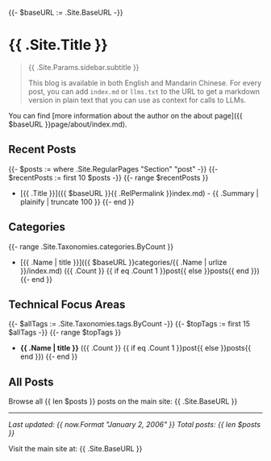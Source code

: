 {{- $baseURL := .Site.BaseURL -}}
# {{ .Site.Title }}

> {{ .Site.Params.sidebar.subtitle }}
>
> This blog is available in both English and Mandarin Chinese. For every post, you can add `index.md` or `llms.txt` to the URL to get a markdown version in plain text that you can use as context for calls to LLMs.

You can find [more information about the author on the about page]({{ $baseURL }}page/about/index.md).

## Recent Posts

{{- $posts := where .Site.RegularPages "Section" "post" -}}
{{- $recentPosts := first 10 $posts -}}
{{- range $recentPosts }}

- [{{ .Title }}]({{ $baseURL }}{{ .RelPermalink }}index.md) - {{ .Summary | plainify | truncate 100 }}
{{- end }}

## Categories

{{- range .Site.Taxonomies.categories.ByCount }}

- [{{ .Name | title }}]({{ $baseURL }}categories/{{ .Name | urlize }}/index.md) ({{ .Count }} {{ if eq .Count 1 }}post{{ else }}posts{{ end }})
{{- end }}

## Technical Focus Areas

{{- $allTags := .Site.Taxonomies.tags.ByCount -}}
{{- $topTags := first 15 $allTags -}}
{{- range $topTags }}

- **{{ .Name | title }}** ({{ .Count }} {{ if eq .Count 1 }}post{{ else }}posts{{ end }})
{{- end }}

## All Posts

Browse all {{ len $posts }} posts on the main site: {{ .Site.BaseURL }}

---

*Last updated: {{ now.Format "January 2, 2006" }}*
*Total posts: {{ len $posts }}*

Visit the main site at: {{ .Site.BaseURL }}
